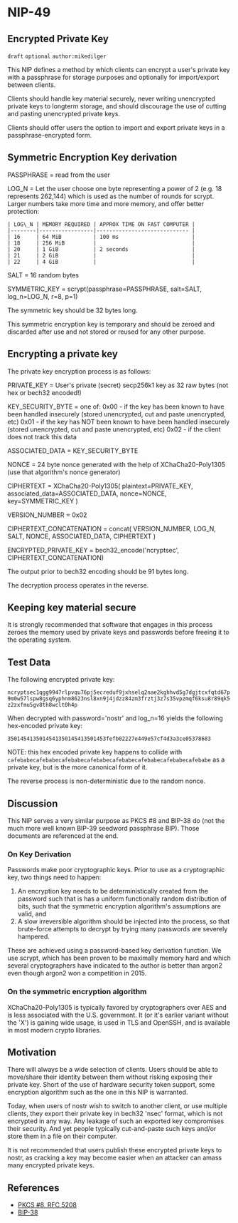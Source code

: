 
NIP-49
======

Encrypted Private Key
---------------------

`draft` `optional` `author:mikedilger`

This NIP defines a method by which clients can encrypt a user's private key with a passphrase for storage purposes and optionally for import/export between clients.

Clients should handle key material securely, never writing unencrypted private keys to longterm storage, and should discourage the use of cutting and pasting unencrypted private keys.

Clients should offer users the option to import and export private keys in a passphrase-encrypted form.

Symmetric Encryption Key derivation
-----------------------------------

PASSPHRASE = read from the user

LOG\_N = Let the user choose one byte representing a power of 2 (e.g. 18 represents 262,144) which is used as the number of rounds for scrypt. Larger numbers take more time and more memory, and offer better protection:

    | LOG\_N | MEMORY REQUIRED | APPROX TIME ON FAST COMPUTER |
    |--------|-----------------|----------------------------- |
    | 16     | 64 MiB          | 100 ms                       |
    | 18     | 256 MiB         |                              |
    | 20     | 1 GiB           | 2 seconds                    |
    | 21     | 2 GiB           |                              |
    | 22     | 4 GiB           |                              |

SALT = 16 random bytes

SYMMETRIC_KEY = scrypt(passphrase=PASSPHRASE, salt=SALT, log\_n=LOG\_N, r=8, p=1)

The symmetric key should be 32 bytes long.

This symmetric encryption key is temporary and should be zeroed and discarded after use and not stored or reused for any other purpose.


Encrypting a private key
------------------------

The private key encryption process is as follows:

PRIVATE\_KEY = User's private (secret) secp256k1 key as 32 raw bytes (not hex or bech32 encoded!)

KEY\_SECURITY\_BYTE = one of:
  0x00 - if the key has been known to have been handled insecurely (stored unencrypted, cut and paste unencrypted, etc)
  0x01 - if the key has NOT been known to have been handled insecurely (stored unencrypted, cut and paste unencrypted, etc)
  0x02 - if the client does not track this data

ASSOCIATED\_DATA = KEY\_SECURITY\_BYTE

NONCE = 24 byte nonce generated with the help of XChaCha20-Poly1305 (use that algorithm's nonce generator)

CIPHERTEXT = XChaCha20-Poly1305(
    plaintext=PRIVATE\_KEY,
    associated_data=ASSOCIATED\_DATA,
    nonce=NONCE,
    key=SYMMETRIC\_KEY
)

VERSION\_NUMBER = 0x02

CIPHERTEXT_CONCATENATION = concat(
    VERSION\_NUMBER,
    LOG\_N,
    SALT,
    NONCE,
    ASSOCIATED\_DATA,
    CIPHERTEXT
)

ENCRYPTED\_PRIVATE\_KEY = bech32_encode('ncryptsec', CIPHERTEXT\_CONCATENATION)

The output prior to bech32 encoding should be 91 bytes long.

The decryption process operates in the reverse.


Keeping key material secure
---------------------------

It is strongly recommended that software that engages in this process zeroes the memory used by private keys and passwords before freeing it to the operating system.

Test Data
---------

The following encrypted private key:

`ncryptsec1qgg9947rlpvqu76pj5ecreduf9jxhselq2nae2kghhvd5g7dgjtcxfqtd67p9m0w57lspw8gsq6yphnm8623nsl8xn9j4jdzz84zm3frztj3z7s35vpzmqf6ksu8r89qk5z2zxfmu5gv8th8wclt0h4p`

When decrypted with password='nostr' and log_n=16 yields the following hex-encoded private key:

`3501454135014541350145413501453fefb02227e449e57cf4d3a3ce05378683`

NOTE: this hex encoded private key happens to collide with `cafebabecafebabecafebabecafebabecafebabecafebabecafebabecafebabe` as a private key, but is the more canonical form of it.

The reverse process is non-deterministic due to the random nonce.

Discussion
----------

This NIP serves a very similar purpose as PKCS #8 and BIP-38 do (not the much more well known BIP-39 seedword passphrase BIP). Those documents are referenced at the end.

### On Key Derivation

Passwords make poor cryptographic keys. Prior to use as a cryptographic key, two things need to happen:

1. An encryption key needs to be deterministically created from the password such that is has a uniform functionally random distribution of bits, such that the symmetric encryption algorithm's assumptions are valid, and
2. A slow irreversible algorithm should be injected into the process, so that brute-force attempts to decrypt by trying many passwords are severely hampered.

These are achieved using a password-based key derivation function. We use scrypt, which has been proven to be maximally memory hard and which several cryptographers have indicated to the author is better than argon2 even though argon2 won a competition in 2015.

### On the symmetric encryption algorithm

XChaCha20-Poly1305 is typically favored by cryptographers over AES and is less associated with the U.S. government.  It (or it's earlier variant without the 'X') is gaining wide usage, is used in TLS and OpenSSH, and is available in most modern crypto libraries.

Motivation
----------

There will always be a wide selection of clients. Users should be able to move/share their identity between them without risking exposing their private key. Short of the use of hardware security token support, some encryption algorithm such as the one in this NIP is warranted.

Today, when users of nostr wish to switch to another client, or use multiple clients, they export their private key in bech32 'nsec' format, which is not encrypted in any way. Any leakage of such an exported key compromises their security. And yet people typically cut-and-paste such keys and/or store them in a file on their computer.

It is not recommended that users publish these encrypted private keys to nostr, as cracking a key may become easier when an attacker can amass many encrypted private keys.

References
----------

- [PKCS #8, RFC 5208](https://datatracker.ietf.org/doc/html/rfc5208)
- [BIP-38](https://github.com/bitcoin/bips/blob/master/bip-0038.mediawiki)

